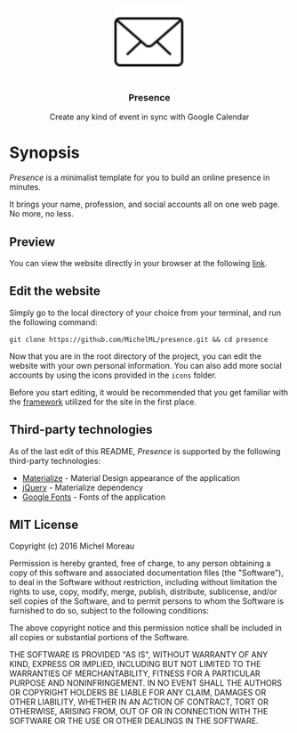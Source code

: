 <div align="center">
<img src='icons/mail.svg' width="25%">
<h3 style="text-decordation:none;">Presence</h3>
<p>Create any kind of event in sync with Google Calendar</p>
</div>
<h1>Synopsis</h1>   
  
_Presence_ is a minimalist template for you to build an online presence in minutes.

It brings your name, profession, and social accounts all on one web page. No more, no less. 
  
  
## Preview  
You can view the website directly in your browser at the following [link](https://michelml.github.io/presence/).  
## Edit the website
Simply go to the local directory of your choice from your terminal, and run the following command:    

```  
git clone https://github.com/MichelML/presence.git && cd presence
```
Now that you are in the root directory of the project, you can edit the website with your own personal information. You can also add more social accounts by using the icons provided in the `icons` folder.   
  
Before you start editing, it would be recommended that you get familiar with the [framework](http://materializecss.com/) utilized for the site in the first place.
       
    
## Third-party technologies    
As of the last edit of this README, _Presence_ is supported by the following third-party technologies:   
 
* [Materialize](http://materializecss.com/) - Material Design appearance of the application  
* [jQuery](https://jquery.com/) - Materialize dependency   
* [Google Fonts](https://www.google.com/fonts) - Fonts of the application  

    
## MIT License    
Copyright (c) 2016 Michel Moreau  
  
Permission is hereby granted, free of charge, to any person obtaining a copy of this software and associated documentation files (the "Software"), to deal in the Software without restriction, including without limitation the rights to use, copy, modify, merge, publish, distribute, sublicense, and/or sell copies of the Software, and to permit persons to whom the Software is furnished to do so, subject to the following conditions:  
  
The above copyright notice and this permission notice shall be included in all copies or substantial portions of the Software.  
  
THE SOFTWARE IS PROVIDED "AS IS", WITHOUT WARRANTY OF ANY KIND, EXPRESS OR IMPLIED, INCLUDING BUT NOT LIMITED TO THE WARRANTIES OF MERCHANTABILITY, FITNESS FOR A PARTICULAR PURPOSE AND NONINFRINGEMENT. IN NO EVENT SHALL THE AUTHORS OR COPYRIGHT HOLDERS BE LIABLE FOR ANY CLAIM, DAMAGES OR OTHER LIABILITY, WHETHER IN AN ACTION OF CONTRACT, TORT OR OTHERWISE, ARISING FROM, OUT OF OR IN CONNECTION WITH THE SOFTWARE OR THE USE OR OTHER DEALINGS IN THE SOFTWARE.  